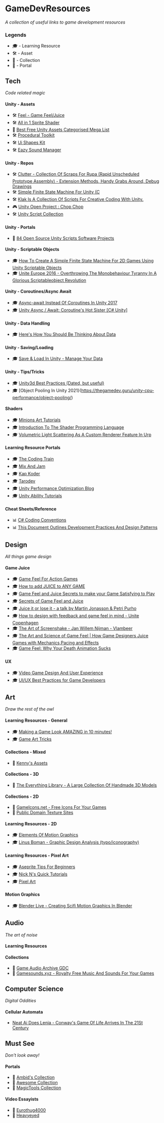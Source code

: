 # GameDevResources
_A collection of useful links to game development resources_

### Legends

- :mortar_board: - Learning Resource
- :hammer_and_wrench: - Asset
- :file_folder: - Collection
- :trident: - Portal

## Tech
_Code related magic_

#### Unity - Assets
* 🛠️ [Feel - Game Feel/Juice](https://assetstore.unity.com/packages/tools/particles-effects/feel-183370)
* 🛠️ [All in 1 Sprite Shader](https://assetstore.unity.com/packages/vfx/shaders/all-in-1-sprite-shader-156513)
* 🔱 [Best Free Unity Assets Categorised Mega List](https://www.procedural-worlds.com/blog/best-free-unity-assets-categorised-mega-list/)
* 🛠️ [Procedural Toolkit](https://assetstore.unity.com/packages/tools/utilities/procedural-toolkit-16508)
* 🛠️ [Ui Shapes Kit](https://unitylist.com/p/guw/ui-shapes-kit)
* 🛠️ [Eazy Sound Manager](https://unitylist.com/p/czh/Eazy-Sound-Manager)

#### Unity - Repos
* 🛠️ [Clutter - Collection Of Scraps For Rupa (Rapid Unscheduled Prototype Assembly) - Extension Methods, Handy Grabs Around, Debug Drawings](https://bitbucket.org/Taugeshtu/clutter/src/master/)
* 🛠️ [Simple Finite State Machine For Unity (C](https://github.com/thefuntastic/Unity3d-Finite-State-Machine)
* 🛠️ [Klak Is A Collection Of Scripts For Creative Coding With Unity.](https://github.com/keijiro/Klak)
* 🎮 [Unity Open Project : Chop Chop](https://github.com/UnityTechnologies/open-project-1)
* 🛠️ [Unity Script Collection](https://opensourcelibs.com/lib/unity-script-collection)

#### Unity - Portals
* 🔱 [84 Open Source Unity Scripts Software Projects](https://opensourcelibs.com/libs/unity-scripts)

#### Unity - Scriptable Objects
* 🎓 [How To Create A Simple Finite State Machine For 2D Games Using Unity Scriptable Objects ](https://www.leangroup.com/blog/how-to-create-a-simple-finite-state-machine-for-2d-games-using-unity-scriptable-objects)
* 🎓 [Unite Europe 2016 - Overthrowing The Monobehaviour Tyranny In A Glorious Scriptableobject Revolution](https://www.youtube.com/watch?v=VBA1QCoEAX4)

#### Unity - Coroutines/Async Await
* 🎓 [Async-await Instead Of Coroutines In Unity 2017](http://www.stevevermeulen.com/index.php/2017/09/using-async-await-in-unity3d-2017/)
* 🎓 [Unity Async / Await: Coroutine's Hot Sister [C# Unity]](https://www.youtube.com/watch?v=WY-mk-ZGAq8)

#### Unity - Data Handling
* 🎓 [Here's How You Should Be Thinking About Data](https://www.youtube.com/watch?v=KH_rXIJlMKU)

#### Unity - Saving/Loading
* 🎓 [Save & Load In Unity - Manage Your Data](https://www.youtube.com/watch?v=Lt-AiGbHN9g)

#### Unity - Tips/Tricks
* 🎓 [Unity3d Best Practices (Dated, but useful)](http://www.glenstevens.ca/unity3d-best-practices/)
* 🎓 [Object Pooling In Unity 2021}(https://thegamedev.guru/unity-cpu-performance/object-pooling/)

#### Shaders
* :mortar_board: [Minions Art Tutorials](https://minionsart.github.io/tutorials/)
* 🎓 [Introduction To The Shader Programming Language](https://learn.jettelly.com/course/unity-shader-bible/usb-chapter-1/preface/)
* 🎓 [Volumetric Light Scattering As A Custom Renderer Feature In Urp](https://www.raywenderlich.com/22027819-volumetric-light-scattering-as-a-custom-renderer-feature-in-urp)

#### Learning Resource Portals
* 🎓 [The Coding Train](https://www.youtube.com/c/TheCodingTrain/featured)
* 🎓 [Mix And Jam](https://www.youtube.com/channel/UCLyVUwlB_Hahir_VsKkGPIA)
* 🎓 [ Kap Koder ](https://www.youtube.com/channel/UCRqUSuefGa8LHrF6DOOGPPQ)
* 🎓 [Tarodev](https://www.youtube.com/c/Tarodev/videos)
* 🎓 [Unity Performance Optimization Blog](https://thegamedev.guru/page/4ist)
* 🎓 [Unity Ability Tutorials](https://www.youtube.com/playlist?list=PL7-cqsVREuR1PQlq7vHnL6vunebrykt1j)

#### Cheat Sheets/Reference
* 📊 [C# Coding Conventions](https://docs.microsoft.com/en-us/dotnet/csharp/fundamentals/coding-style/coding-conventions)
* 📊 [This Document Outlines Development Practices And Design Patterns](https://github.com/tinylabproductions/knowledgebase/wiki)

## Design
_All things game design_

#### Game Juice
* :mortar_board: [Game Feel For Action Games](https://www.youtube.com/watch?v=UsGuN69g2NI)
* :mortar_board: [How to add JUICE to ANY GAME](https://www.youtube.com/watch?v=-dJnsZrykb0)
* :mortar_board: [Game Feel and Juice Secrets to make your Game Satisfying to Play](https://www.youtube.com/watch?v=9RwBwLtq2LQ)
* :mortar_board: [Secrets of Game Feel and Juice](https://www.youtube.com/watch?v=216_5nu4aVQ)
* :mortar_board: [Juice it or lose it - a talk by Martin Jonasson & Petri Purho](https://www.youtube.com/watch?v=Fy0aCDmgnxg)
* :mortar_board: [How to design with feedback and game feel in mind - Unite Copenhagen](https://www.youtube.com/watch?v=yCKI9T3sSv0)
* :mortar_board: [The Art of Screenshake - Jan Willem Nijman - Vlambeer](https://www.youtube.com/watch?v=SkgkIXZ_13Y)
* :mortar_board: [The Art and Science of Game Feel | How Game Designers Juice Games with Mechanics,Pacing and Effects](https://www.youtube.com/watch?v=EDElfx2qo_M)
* :mortar_board: [Game Feel: Why Your Death Animation Sucks](https://www.youtube.com/watch?v=pmSAG51BybY)

#### UX
* :mortar_board: [Video Game Design And User Experience](https://www.youtube.com/watch?v=1mTI1rjQiOE)
* :mortar_board: [UI/UX Best Practices for Game Developers](https://youtube.com/playlist?list=PLzOZD569v5GvOJV4TM_5tNwejljkBACaS)

## Art
_Draw the rest of the owl_

#### Learning Resources - General
* :mortar_board: [Making a Game Look AMAZING in 10 minutes!](https://www.youtube.com/watch?v=eDiRnWhqqIY)
* :mortar_board: [Game Art Tricks](http://simonschreibt.de/game-art-tricks/)

#### Collections - Mixed
* :file_folder: [Kenny's Assets](https://kenney.nl/assets)

#### Collections - 3D
* :file_folder: [The Everything Library - A Large Collection Of Handmade 3D Models](https://www.davidoreilly.com/library)

#### Collections - 2D
* :file_folder: [GameIcons.net - Free Icons For Your Games](https://game-icons.net/)
* :file_folder: [Public Domain Texture Sites](https://docs.google.com/spreadsheets/d/1i8vLBtMDIwJYrpFycgAHBZV1quqaTh7iZB9vvbCohJs/editid=0)

#### Learning Resources - 2D
* 🎓 [Elements Of Motion Graphics](https://youtube.com/playlist?list=PLr6VWCdn16F9UH8sLTRf60NEeKYfa8ZQq)
* 🎓 [Linus Boman - Graphic Design Analysis (typo/iconography)](https://www.youtube.com/channel/UCSb-xYOELhIqVr2n9s-b_4w)

#### Learning Resources - Pixel Art
* :mortar_board: [Aseprite Tips For Beginners](https://twitter.com/Nootall_/status/1435600476666482689)
* :mortar_board: [Nick N's Quick Tutorials](https://www.patreon.com/NickNuttall)
* 🎓 [Pixel Art](https://www.youtube.com/playlist?list=PLr6VWCdn16F8j1TOPERSPVBEjkyMYZHBt)

#### Motion Graphics
* 🎓 [Blender Live - Creating Scifi Motion Graphics In Blender](https://www.youtube.com/watch?v=XGk7lpYSUI8)

## Audio
_The art of noise_

#### Learning Resources

#### Collections
* :file_folder: [Game Audio Archive GDC](http://sonniss.com/gameaudiogdc)
* 📁 [Gamesounds.xyz - Royalty Free Music And Sounds For Your Games](https://gamesounds.xyz/)

## Computer Science
_Digital Oddities_

#### Cellular Automata
* [Neat Ai Does Lenia - Conway's Game Of Life Arrives In The 21St Century](https://www.youtube.com/watch?v=7-97RhAZhXI)


## Must See
_Don't look away!_

#### Portals
* :trident: [Ambid's Collection](https://github.com/ambid17/Unity-Articles)
* :trident: [Awesome Collection](https://github.com/sindresorhus/awesome)
* :trident: [MagicTools Collection](https://github.com/ellisonleao/magictools)

#### Video Essayists
* 🤔 [Eurothug4000](https://www.youtube.com/channel/UCxddeIv7GdHNcVPZI9JvGXQ)
* 🤔 [Heavyeyed](https://www.youtube.com/c/HeavyEyed/videos)
